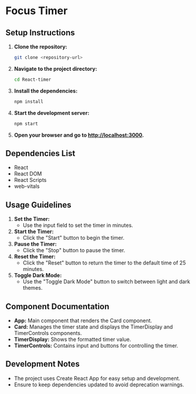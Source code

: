 # Focus Timer

## Setup Instructions
1. **Clone the repository:**
   ```bash
   git clone <repository-url>
   ```
2. **Navigate to the project directory:**
   ```bash
   cd React-timer
   ```
3. **Install the dependencies:**
   ```bash
   npm install
   ```
4. **Start the development server:**
   ```bash
   npm start
   ```
5. **Open your browser and go to [http://localhost:3000](http://localhost:3000).**

## Dependencies List
- React
- React DOM
- React Scripts
- web-vitals

## Usage Guidelines
1. **Set the Timer:**
   - Use the input field to set the timer in minutes.
2. **Start the Timer:**
   - Click the "Start" button to begin the timer.
3. **Pause the Timer:**
   - Click the "Stop" button to pause the timer.
4. **Reset the Timer:**
   - Click the "Reset" button to return the timer to the default time of 25 minutes.
5. **Toggle Dark Mode:**
   - Use the "Toggle Dark Mode" button to switch between light and dark themes.

## Component Documentation
- **App:** Main component that renders the Card component.
- **Card:** Manages the timer state and displays the TimerDisplay and TimerControls components.
- **TimerDisplay:** Shows the formatted timer value.
- **TimerControls:** Contains input and buttons for controlling the timer.

## Development Notes
- The project uses Create React App for easy setup and development.
- Ensure to keep dependencies updated to avoid deprecation warnings.
